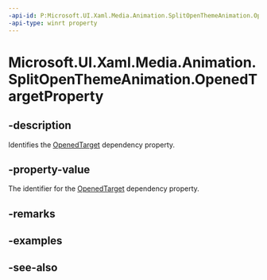 ```yaml
---
-api-id: P:Microsoft.UI.Xaml.Media.Animation.SplitOpenThemeAnimation.OpenedTargetProperty
-api-type: winrt property
---
```


<!-- Property syntax
public Windows.UI.Xaml.DependencyProperty OpenedTargetProperty { get; }
-->

# Microsoft.UI.Xaml.Media.Animation.SplitOpenThemeAnimation.OpenedTargetProperty

## -description
Identifies the [OpenedTarget](splitopenthemeanimation_openedtarget.md) dependency property.

## -property-value
The identifier for the [OpenedTarget](splitopenthemeanimation_openedtarget.md) dependency property.

## -remarks

## -examples

## -see-also
